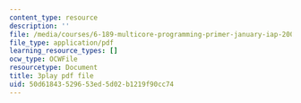 ```yaml
---
content_type: resource
description: ''
file: /media/courses/6-189-multicore-programming-primer-january-iap-2007/50d61843529653ed5d02b1219f90cc74_SemWOqUfMAY.pdf
file_type: application/pdf
learning_resource_types: []
ocw_type: OCWFile
resourcetype: Document
title: 3play pdf file
uid: 50d61843-5296-53ed-5d02-b1219f90cc74
---
```

